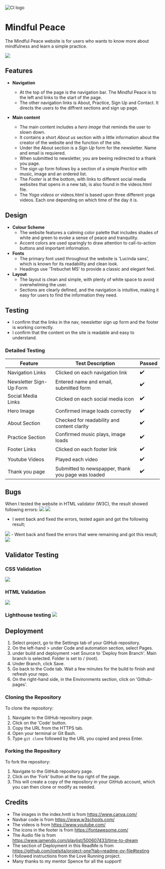 ![CI logo](https://codeinstitute.s3.amazonaws.com/fullstack/ci_logo_small.png)

# Mindful Peace

The Mindful Peace website is for users who wants to know more about mindfulness and learn a simple practice. 

<img src="./assets/images/responsive.png">

## Features
- **Navigation**
    - At the top of the page is the navigation bar. The Mindful Peace is to the left and links to the start of the page. 
    - The other navigation links is About, Practice, Sign Up and Contact. It directs the users to the diffrent sections and sign up page.  
        
- **Main content**
    - The main content includes a _hero image_ that reminds the user to slown down.
    - It contains a short _About us_ section with a little information about the creator of the website and the function of the site. 
    - Under the About section is a _Sign Up_ form for the newsletter. Name and email is requiered.
    - When submitted to newsletter, you are beeing redirected to a thank you page. 
    - The sign up form follows by a section of a simple _Practice_ with music, image and an ordered list. 
    - The _Footer_ is at the bottom, with links to different social media websites that opens in a new tab, is also found in the videos.html file.  
    - The _Yoga videos_ or videos.html is based upon three different yoga videos. Each one depending on which time of the day it is. 

## Design
- **Colour Scheme**
    - The website features a calming color palette that includes shades of white and green to evoke a sense of peace and tranquility. 
    - Accent colors are used sparingly to draw attention to call-to-action buttons and important information.
- **Fonts**
    - The primary font used throughout the website is 'Lucinda sans', which is known for its readability and clean look.
    - Headings use 'Trebuchet MS' to provide a classic and elegant feel.
- **Layout**
    - The layout is clean and simple, with plenty of white space to avoid overwhelming the user.
    - Sections are clearly defined, and the navigation is intuitive, making it easy for users to find the information they need.

## Testing
- I confirm that the links in the nav, newsletter sign up form and the footer is working correctly. 
- I confirm that the content on the site is readable and easy to understand.  

### Detailed Testing
| Feature                | Test Description                            | Passed       |
|------------------------|---------------------------------------------|--------------|
| Navigation Links       | Clicked on each navigation link             | ✔️           |
| Newsletter Sign-Up Form| Entered name and email, submitted form      | ✔️           |
| Social Media Links     | Clicked on each social media icon           | ✔️           |
| Hero Image             | Confirmed image loads correctly             | ✔️           |
| About Section          | Checked for readability and content clarity | ✔️           |
| Practice Section       | Confirmed music plays, image loads          | ✔️           |
| Footer Links           | Clicked on each footer link                 | ✔️           |
| Youtube Videos         | Played each video                           | ✔️           |
| Thank you page         | Submitted to newspapper, thank you page was loaded                           | ✔️           |

## Bugs 
When I tested the website in HTML validator (W3C), the result showed following errors:
<img src="./assets/images/html-error-1.png">
<img src="./assets/images/html-error-2.png">
 - I went back and fixed the errors, tested again and got the following result;
<img src="./assets/images/hmtl-error-second.png">
- Went back and fixed the errors that were remaining and got this result;
<img src="./assets/images/hmtl-clear.png">

## Validator Testing
 ### CSS Validation
 <img src="assets/images/css-validation.png">

 ### HTML Validation
 <img src="./assets/images/hmtl-clear.png">

 ### Lighthouse testing <img src="./assets/images/lighthouse3.png"/>

## Deployment
1. Select project, go to the Settings tab of your GitHub repository.
2. On the left-hand > under Code and automation section, select Pages.
3. under build and deployment >set Source to 'Deploy from Branch'. Main branch is selected. Folder is set to / (root).
4. Under Branch, click Save.
5. Go back to the Code tab. Wait a few minutes for the build to finish and refresh your repo.
6. On the right-hand side, in the Environments section, click on 'Github-pages'.

### Cloning the Repository
To clone the repository:
1. Navigate to the GitHub repository page.
2. Click on the 'Code' button.
3. Copy the URL from the HTTPS tab.
4. Open your terminal or Git Bash.
5. Type `git clone` followed by the URL you copied and press Enter.

### Forking the Repository
To fork the repository:
1. Navigate to the GitHub repository page.
2. Click on the 'Fork' button at the top right of the page.
3. This will create a copy of the repository in your GitHub account, which you can then clone or modify as needed.

## Credits
- The images in the index.hmtl is from https://www.canva.com/
- Navbar code is from https://www.w3schools.com/
- The videos is from https://www.youtube.com/
- The icons in the footer is from https://fontawesome.com/ 
- The Audio file is from https://www.jamendo.com/playlist/500607433/time-to-dream 
- The section of Deployment in this ReadMe is from https://github.com/joelsita/project-one?tab=readme-ov-file#testing  
- I followed instructions from the Love Running project.
- Many thanks to my mentor Spence for all the support!
